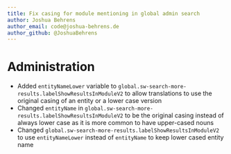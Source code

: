 ```yaml
---
title: Fix casing for module mentioning in global admin search
author: Joshua Behrens
author_email: code@joshua-behrens.de
author_github: @JoshuaBehrens
---
```

# Administration
* Added `entityNameLower` variable to `global.sw-search-more-results.labelShowResultsInModuleV2` to allow translations to use the original casing of an entity or a lower case version
* Changed `entityName` in `global.sw-search-more-results.labelShowResultsInModuleV2` to be the original casing instead of always lower case as it is more common to have upper-cased nouns
* Changed `global.sw-search-more-results.labelShowResultsInModuleV2` to use `entityNameLower` instead of `entityName` to keep lower cased entity name
